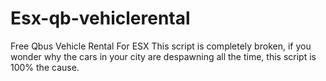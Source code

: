 # Esx-qb-vehiclerental
Free Qbus Vehicle Rental For ESX
This script is completely broken, if you wonder why the cars in your city are despawning all the time, this script is 100% the cause. 
